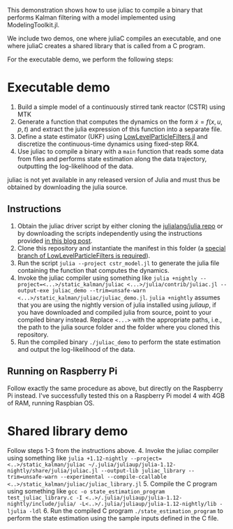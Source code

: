 This demonstration shows how to use juliac to compile a binary that performs Kalman filtering with a model implemented using ModelingToolkit.jl.

We include two demos, one where juliaC compiles an executable, and one where juliaC creates a shared library that is called from a C program.

For the executable demo, we perform the following steps:

# Executable demo

1. Build a simple model of a continuously stirred tank reactor (CSTR) using MTK
2. Generate a function that computes the dynamics on the form $\dot x = f(x, u, p, t)$ and  extract the julia expression of this function into a separate file.
3. Define a state estimator (UKF) using [LowLevelParticleFilters.jl](https://baggepinnen.github.io/LowLevelParticleFilters.jl/dev/) and discretize the continuous-time dynamics using fixed-step RK4.
4. Use juliac to compile a binary with a `main` function that reads some data from files and performs state estimation along the data trajectory, outputting the log-likelihood of the data.

juliac is not yet available in any released version of Julia and must thus be obtained by downloading the julia source.

## Instructions
1. Obtain the juliac driver script by either cloning the [julialang/julia repo](https://github.com/JuliaLang/julia) or by downloading the scripts independently using the instructions provided [in this blog post](https://jbytecode.github.io/juliac/).
2. Clone this repository and instantiate the manifest in this folder (a [special branch of LowLevelParticleFilters is required](https://github.com/baggepinnen/LowLevelParticleFilters.jl/tree/juliac)).
3. Run the script `julia --project cstr_model.jl` to generate the julia file containing the function that computes the dynamics.
4. Invoke the juliac compiler using something like `julia +nightly --project=<...>/static_kalman/juliac <...>/julia/contrib/juliac.jl --output-exe juliac_demo --trim=unsafe-warn <...>/static_kalman/juliac/juliac_demo.jl`. `julia +nightly` assumes that you are using the nightly version of julia installed using _juliaup_, if you have downloaded and compiled julia from source, point to your compiled binary instead. Replace `<...>` with the appropriate paths, i.e., the path to the julia source folder and the folder where you cloned this repository.
5. Run the compiled binary `./juliac_demo` to perform the state estimation and output the log-likelihood of the data.


## Running on Raspberry Pi
Follow exactly the same procedure as above, but directly on the Raspberry Pi instead. I've successfully tested this on a Raspberry Pi model 4 with 4GB of RAM, running Raspbian OS.


# Shared library demo
Follow steps 1-3 from the instructions above. 
4. Invoke the juliac compiler using something like `julia +1.12-nightly --project=<..>/static_kalman/juliac ~/.julia/juliaup/julia-1.12-nightly/share/julia/juliac.jl --output-lib juliac_library --trim=unsafe-warn --experimental --compile-ccallable <..>/static_kalman/juliac/juliac_library.jl`
5. Compile the C program using something like `gcc -o state_estimation_program test_juliac_library.c -I <..>/.julia/juliaup/julia-1.12-nightly/include/julia/ -L<..>/.julia/juliaup/julia-1.12-nightly/lib -ljulia -ldl`
6. Run the compiled C program `./state_estimation_program` to perform the state estimation using the sample inputs defined in the C file.